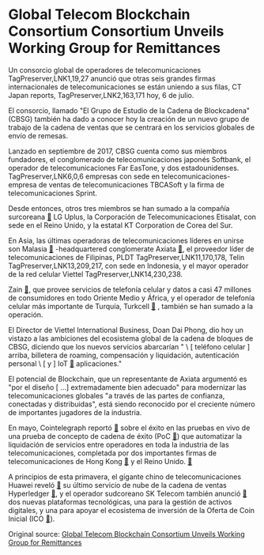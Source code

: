 # Global Telecom Blockchain Consortium Consortium Unveils Working Group for Remittances

Un consorcio global de operadores de telecomunicaciones TagPreserver,LNK1,19,27 anunció que otras seis grandes firmas internacionales de telecomunicaciones se están uniendo a sus filas, CT Japan reports, TagPreserver,LNK2,163,171 hoy, 6 de julio.

El consorcio, llamado "El Grupo de Estudio de la Cadena de Blockcadena" (CBSG) también ha dado a conocer hoy la creación de un nuevo grupo de trabajo de la cadena de ventas que se centrará en los servicios globales de envío de remesas.

Lanzado en septiembre de 2017, CBSG cuenta como sus miembros fundadores, el conglomerado de telecomunicaciones japonés Softbank, el operador de telecomunicaciones Far EasTone, y dos estadounidenses. TagPreserver,LNK6,0,6 empresas con sede en telecomunicaciones-empresa de ventas de telecomunicaciones TBCASoft y la firma de telecomunicaciones Sprint.

Desde entonces, otros tres miembros se han sumado a la compañía surcoreana  [🔗](https://cointelegraph.com/tags/south-korea)  LG Uplus, la Corporación de Telecomunicaciones Etisalat, con sede en el Reino Unido, y la estatal KT Corporation de Corea del Sur.

En Asia, las últimas operadoras de telecomunicaciones líderes en unirse son Malasia  [🔗](https://cointelegraph.com/tags/malaysia) -headquartered conglomerate Axiata  [🔗](https://www.axiata.com), el proveedor líder de telecomunicaciones de Filipinas, PLDT TagPreserver,LNK11,170,178, Telin TagPreserver,LNK13,209,217, con sede en Indonesia, y el mayor operador de la red celular Viettel TagPreserver,LNK14,230,238.

Zain  [🔗](https://www.zain.com/en/), que provee servicios de telefonía celular y datos a casi 47 millones de consumidores en todo Oriente Medio y África, y el operador de telefonía celular más importante de Turquía, Turkcell  [🔗](https://www.turkcell.com.tr) , también se han sumado a la operación.

El Director de Viettel International Business, Doan Dai Phong, dio hoy un vistazo a las ambiciones del ecosistema global de la cadena de bloques de CBSG, diciendo que los nuevos servicios abarcarían " \ [ teléfono celular \] arriba, billetera de roaming, compensación y liquidación, autenticación personal \ [ y \] IoT  [🔗](https://cointelegraph.com/tags/iot)  aplicaciones."

El potencial de Blockchain, que un representante de Axiata argumentó es "por el diseño \[ ...] extremadamente bien adecuado" para modernizar las telecomunicaciones globales "a través de las partes de confianza, conectadas y distribuidas", está siendo reconocido por el creciente número de importantes jugadores de la industria.

En mayo, Cointelegraph reportó  [🔗](https://cointelegraph.com/news/global-telecoms-firms-successfully-test-blockchain-system-for-inter-carrier-settlement)  sobre el éxito en las pruebas en vivo de una prueba de concepto de cadena de éxito (PoC  [🔗](https://cointelegraph.com/tags/proof-of-concept)) que automatizar la liquidación de servicios entre operadores en toda la industria de las telecomunicaciones, completada por dos importantes firmas de telecomunicaciones de Hong Kong  [🔗](https://cointelegraph.com/tags/hong-kong)  y el Reino Unido. [🔗](https://cointelegraph.com/tags/uk)

A principios de esta primavera, el gigante chino de telecomunicaciones Huawei reveló  [🔗](https://cointelegraph.com/news/chinas-telecom-giant-huawei-launches-blockchain-as-a-service-platform)  su último servicio de nube de la cadena de ventas Hyperledger  [🔗](https://cointelegraph.com/tags/hyperledger), y el operador sudcoreano SK Telecom también anunció  [🔗](https://cointelegraph.com/news/koreas-largest-telecom-operator-announces-blockchain-service-for-asset-management)  dos nuevas plataformas tecnológicas, una para la gestión de activos digitales, y una para apoyar el ecosistema de inversión de la Oferta de Coin Inicial (ICO  [🔗](https://cointelegraph.com/tags/ico)).

Original source: [Global Telecom Blockchain Consortium Unveils Working Group for Remittances](https://cointelegraph.com/news/global-telecom-blockchain-consortium-unveils-working-group-for-remittances)